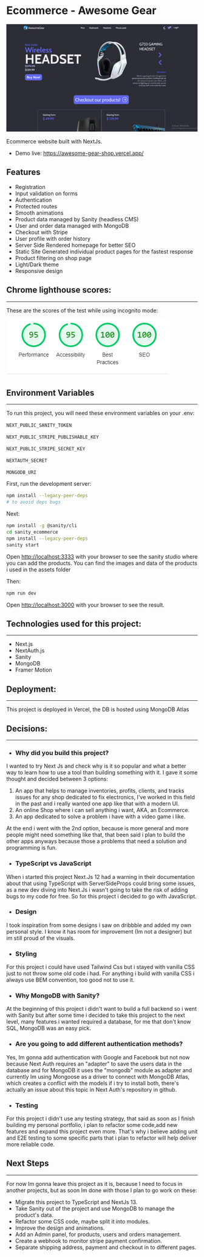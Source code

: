 # Ecommerce - Awesome Gear

![](public/assets/homepage.png)

Ecommerce website built with NextJs.

- Demo live: https://awesome-gear-shop.vercel.app/

## Features

- Registration
- Input validation on forms
- Authentication
- Protected routes
- Smooth animations
- Product data managed by Sanity (headless CMS)
- User and order data managed with MongoDB
- Checkout with Stripe
- User profile with order history
- Server Side Rendered homepage for better SEO
- Static Site Generated individual product pages for the fastest response
- Product filtering on shop page
- Light/Dark theme
- Responsive design

## Chrome lighthouse scores:

---

These are the scores of the test while using incognito mode:

![](public/assets/Lighthouse%20scores.png)

## Environment Variables

---

To run this project, you will need these environment variables on your .env:

`NEXT_PUBLIC_SANITY_TOKEN`

`NEXT_PUBLIC_STRIPE_PUBLISHABLE_KEY`

`NEXT_PUBLIC_STRIPE_SECRET_KEY`

`NEXTAUTH_SECRET`

`MONGODB_URI`

First, run the development server:

```bash
npm install --legacy-peer-deps
# to avoid deps bugs

```

Next:

```bash
npm install -g @sanity/cli
cd sanity_ecommerce
npm install --legacy-peer-deps
sanity start
```

Open [http://localhost:3333](http://localhost:3333) with your browser to see the sanity studio where you can add the products.
You can find the images and data of the products i used in the assets folder

Then:

```bash
npm run dev
```

Open [http://localhost:3000](http://localhost:3000) with your browser to see the result.

## Technologies used for this project:

---

- Next.js
- NextAuth.js
- Sanity
- MongoDB
- Framer Motion

## Deployment:

---

This project is deployed in Vercel, the DB is hosted using MongoDB Atlas

## Decisions:

---

- ### Why did you build this project?

I wanted to try Next Js and check why is it so popular and what a better way to learn how to use a tool than building something with it. I gave it some thought and decided between 3 options:

1. An app that helps to manage inventories, profits, clients, and tracks issues for any shop dedicated to fix electronics, I've worked in this field in the past and i really wanted one app like that with a modern UI.
2. An online Shop where i can sell anything i want, AKA, an Ecommerce.
3. An app dedicated to solve a problem i have with a video game i like.

At the end i went with the 2nd option, because is more general and more people might need something like that, that been said i plan to build the other apps anyways because those a problems that need a solution and programming is fun.

- ### TypeScript vs JavaScript

When i started this project Next.Js 12 had a warning in their documentation about that using TypeScript with ServerSideProps could bring some issues, as a new dev diving into Next.Js i wasn't going to take the risk of adding bugs to my code for free. So for this project i decided to go with JavaScript.

- ### Design

I took inspiration from some designs i saw on dribbble and added my own personal style. I know it has room for improvement (Im not a designer) but im still proud of the visuals.

- ### Styling

For this project i could have used Tailwind Css but i stayed with vanilla CSS just to not throw some old code i had. For anything i build with vanilla CSS i always use BEM convention, too good not to use it.

- ### Why MongoDB with Sanity?

At the beginning of this project i didn't want to build a full backend so i went with Sanity but after some time i decided to take this project to the next level, many features i wanted required a database, for me that don't know SQL, MongoDB was an easy pick.

- ### Are you going to add different authentication methods?

Yes, Im gonna add authentication with Google and Facebook but not now because Next Auth requires an "adapter" to save the users data in the database and for MongoDB it uses the "mongodb" module as adapter and currently Im using Mongoose as a driver to connect with MongoDB Atlas, which creates a conflict with the models if i try to install both, there's actually an issue about this topic in Next Auth's repository in github.

- ### Testing

For this project i didn't use any testing strategy, that said as soon as I finish building my personal portfolio, i plan to refactor some code,add new features and expand this project even more. That's why i believe adding unit and E2E testing to some specific parts that i plan to refactor will help deliver more reliable code.

## Next Steps

---

For now Im gonna leave this project as it is, because I need to focus in another projects, but as soon Im done with those I plan to go work on these:

- Migrate this project to TypeScript and NextJs 13.
- Take Sanity out of the project and use MongoDB to manage the product's data.
- Refactor some CSS code, maybe split it into modules.
- Improve the design and animations.
- Add an Admin panel, for products, users and orders management.
- Create a webhook to monitor stripe payment confirmation.
- Separate shipping address, payment and checkout in to different pages.
